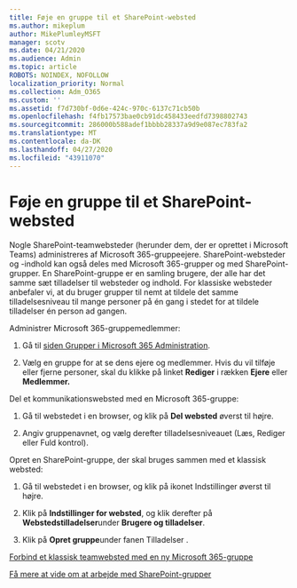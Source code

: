 ```yaml
---
title: Føje en gruppe til et SharePoint-websted
ms.author: mikeplum
author: MikePlumleyMSFT
manager: scotv
ms.date: 04/21/2020
ms.audience: Admin
ms.topic: article
ROBOTS: NOINDEX, NOFOLLOW
localization_priority: Normal
ms.collection: Adm_O365
ms.custom: ''
ms.assetid: f7d730bf-0d6e-424c-970c-6137c71cb50b
ms.openlocfilehash: f4fb17573bae0cb91dc458433eedfd7398802743
ms.sourcegitcommit: 286000b588adef1bbbb28337a9d9e087ec783fa2
ms.translationtype: MT
ms.contentlocale: da-DK
ms.lasthandoff: 04/27/2020
ms.locfileid: "43911070"
---
```

# <a name="add-a-group-to-a-sharepoint-site"></a>Føje en gruppe til et SharePoint-websted

Nogle SharePoint-teamwebsteder (herunder dem, der er oprettet i Microsoft Teams) administreres af Microsoft 365-gruppeejere. SharePoint-websteder og -indhold kan også deles med Microsoft 365-grupper og med SharePoint-grupper. En SharePoint-gruppe er en samling brugere, der alle har det samme sæt tilladelser til websteder og indhold. For klassiske websteder anbefaler vi, at du bruger grupper til nemt at tildele det samme tilladelsesniveau til mange personer på én gang i stedet for at tildele tilladelser én person ad gangen.
  
Administrer Microsoft 365-gruppemedlemmer:
  
1. Gå til [siden Grupper i Microsoft 365 Administration](https://portal.office.com/adminportal/home#/groups).
    
2. Vælg en gruppe for at se dens ejere og medlemmer. Hvis du vil tilføje eller fjerne personer, skal du klikke på linket **Rediger** i rækken **Ejere** eller **Medlemmer.** 
    
Del et kommunikationswebsted med en Microsoft 365-gruppe:
  
1. Gå til webstedet i en browser, og klik på **Del websted** øverst til højre. 
    
2. Angiv gruppenavnet, og vælg derefter tilladelsesniveauet (Læs, Rediger eller Fuld kontrol).
    
Opret en SharePoint-gruppe, der skal bruges sammen med et klassisk websted:
  
1. Gå til webstedet i en browser, og klik på ikonet Indstillinger øverst til højre.
    
2. Klik på **Indstillinger for websted**, og klik derefter på **Webstedstilladelser**under **Brugere og tilladelser**.
    
3. Klik på **Opret gruppe**under fanen Tilladelser .
    
[Forbind et klassisk teamwebsted med en ny Microsoft 365-gruppe](https://go.microsoft.com/fwlink/?linkid=2008654)
  
[Få mere at vide om at arbejde med SharePoint-grupper](https://go.microsoft.com/fwlink/?linkid=874658)
  

